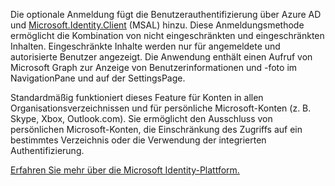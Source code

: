 ﻿Die optionale Anmeldung fügt die Benutzerauthentifizierung über Azure AD und [Microsoft.Identity.Client](https://www.nuget.org/packages/Microsoft.Identity.Client) (MSAL) hinzu.
Diese Anmeldungsmethode ermöglicht die Kombination von nicht eingeschränkten und eingeschränkten Inhalten. Eingeschränkte Inhalte werden nur für angemeldete und autorisierte Benutzer angezeigt.
Die Anwendung enthält einen Aufruf von Microsoft Graph zur Anzeige von Benutzerinformationen und -foto im NavigationPane und auf der SettingsPage.

Standardmäßig funktioniert dieses Feature für Konten in allen Organisationsverzeichnissen und für persönliche Microsoft-Konten (z. B. Skype, Xbox, Outlook.com). Sie ermöglicht den Ausschluss von persönlichen Microsoft-Konten, die Einschränkung des Zugriffs auf ein bestimmtes Verzeichnis oder die Verwendung der integrierten Authentifizierung.

[Erfahren Sie mehr über die Microsoft Identity-Plattform.](https://docs.microsoft.com/azure/active-directory/develop/v2-overview)
